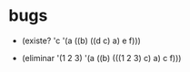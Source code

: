 # bugs

- (existe? 'c '(a ((b) ((d c) a) e f)))

- (eliminar '(1 2 3) '(a ((b) (((1 2 3) c) a) c f)))
